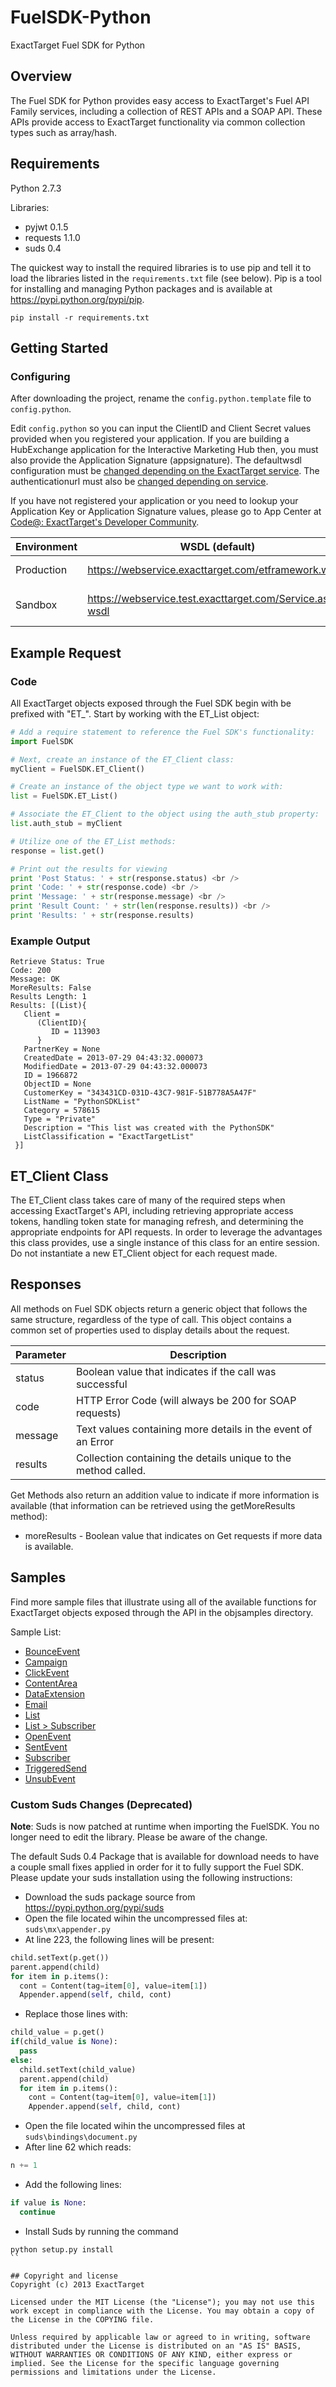 # FuelSDK-Python

ExactTarget Fuel SDK for Python

## Overview

The Fuel SDK for Python provides easy access to ExactTarget's Fuel API Family services, including a collection of REST APIs and a SOAP API. These APIs provide access to ExactTarget functionality via common collection types such as array/hash.

## Requirements

Python 2.7.3

Libraries:

* pyjwt 0.1.5
* requests 1.1.0
* suds 0.4

The quickest way to install the required libraries is to use pip and tell it to load the libraries listed in the `requirements.txt` file (see below). Pip is a tool for installing and managing Python packages and is available at https://pypi.python.org/pypi/pip.

```
pip install -r requirements.txt
```

## Getting Started

### Configuring

After downloading the project, rename the `config.python.template` file to `config.python`.

Edit `config.python` so you can input the ClientID and Client Secret values provided when you registered your application. If you are building a HubExchange application for the Interactive Marketing Hub then, you must also provide the Application Signature (appsignature).
The defaultwsdl configuration must be [changed depending on the ExactTarget service](https://code.exacttarget.com/question/there-any-cetificrate-install-our-server-access-et-api "ExactTarget Forum").
The authenticationurl must also be [changed depending on service](https://code.exacttarget.com/question/not-able-create-accesstoken-when-clientidsecret-associated-preproduction-account "ExactTarget Forum").

If you have not registered your application or you need to lookup your Application Key or Application Signature values, please go to App Center at [Code@: ExactTarget's Developer Community](http://code.exacttarget.com/appcenter "Code@ App Center").


| Environment | WSDL (default) | URL (auth) |
| ----------- | -------------- | ---------- |
| Production  | https://webservice.exacttarget.com/etframework.wsdl | https://auth.exacttargetapis.com/v1/requestToken?legacy=1 |
| Sandbox     | https://webservice.test.exacttarget.com/Service.asmx?wsdl | https://auth-test.exacttargetapis.com/v1/requestToken?legacy=1 |


## Example Request

### Code

All ExactTarget objects exposed through the Fuel SDK begin with be prefixed with "ET\_".  Start by working with the ET_List object:

```python
# Add a require statement to reference the Fuel SDK's functionality:
import FuelSDK

# Next, create an instance of the ET_Client class:
myClient = FuelSDK.ET_Client()

# Create an instance of the object type we want to work with:
list = FuelSDK.ET_List()

# Associate the ET_Client to the object using the auth_stub property:
list.auth_stub = myClient

# Utilize one of the ET_List methods:
response = list.get()

# Print out the results for viewing
print 'Post Status: ' + str(response.status) <br />
print 'Code: ' + str(response.code) <br />
print 'Message: ' + str(response.message) <br />
print 'Result Count: ' + str(len(response.results)) <br />
print 'Results: ' + str(response.results)
```


### Example Output

```
Retrieve Status: True
Code: 200
Message: OK
MoreResults: False
Results Length: 1
Results: [(List){
   Client =
      (ClientID){
         ID = 113903
      }
   PartnerKey = None
   CreatedDate = 2013-07-29 04:43:32.000073
   ModifiedDate = 2013-07-29 04:43:32.000073
   ID = 1966872
   ObjectID = None
   CustomerKey = "343431CD-031D-43C7-981F-51B778A5A47F"
   ListName = "PythonSDKList"
   Category = 578615
   Type = "Private"
   Description = "This list was created with the PythonSDK"
   ListClassification = "ExactTargetList"
 }]
```

## ET\_Client Class

The ET\_Client class takes care of many of the required steps when accessing ExactTarget's API, including retrieving appropriate access tokens, handling token state for managing refresh, and determining the appropriate endpoints for API requests.  In order to leverage the advantages this class provides, use a single instance of this class for an entire session.  Do not instantiate a new ET_Client object for each request made.

## Responses

All methods on Fuel SDK objects return a generic object that follows the same structure, regardless of the type of call.  This object contains a common set of properties used to display details about the request.

| Parameter | Description                                                     |
| --------- | --------------------------------------------------------------- |
| status    | Boolean value that indicates if the call was successful         |
| code      | HTTP Error Code (will always be 200 for SOAP requests)          |
| message   | Text values containing more details in the event of an Error    |
| results   | Collection containing the details unique to the method called.  |

Get Methods also return an addition value to indicate if more information is available (that information can be retrieved using the getMoreResults method):

 - moreResults - Boolean value that indicates on Get requests if more data is available.


## Samples

Find more sample files that illustrate using all of the available functions for ExactTarget objects exposed through the API in the objsamples directory.

Sample List:

* [BounceEvent](https://github.com/ExactTarget/FuelSDK-Python/blob/master/objsamples/sample_bounceevent.py)
* [Campaign](https://github.com/ExactTarget/FuelSDK-Python/blob/master/objsamples/sample_campaign.py)
* [ClickEvent](https://github.com/ExactTarget/FuelSDK-Python/blob/master/objsamples/sample_clickevent.py)
* [ContentArea](https://github.com/ExactTarget/FuelSDK-Python/blob/master/objsamples/sample_contentarea.py)
* [DataExtension](https://github.com/ExactTarget/FuelSDK-Python/blob/master/objsamples/sample_dataextension.py)
* [Email](https://github.com/ExactTarget/FuelSDK-Python/blob/master/objsamples/sample_email.py)
* [List](https://github.com/ExactTarget/FuelSDK-Python/blob/master/objsamples/sample_list.py)
* [List > Subscriber](https://github.com/ExactTarget/FuelSDK-Python/blob/master/objsamples/sample_subscriber.py)
* [OpenEvent](https://github.com/ExactTarget/FuelSDK-Python/blob/master/objsamples/sample_openevent.py)
* [SentEvent](https://github.com/ExactTarget/FuelSDK-Python/blob/master/objsamples/sample_sentevent.py)
* [Subscriber](https://github.com/ExactTarget/FuelSDK-Python/blob/master/objsamples/sample_subscriber.py)
* [TriggeredSend](https://github.com/ExactTarget/FuelSDK-Python/blob/master/objsamples/sample_triggeredsend.py)
* [UnsubEvent](https://github.com/ExactTarget/FuelSDK-Python/blob/master/objsamples/sample_unsubevent.py)

### Custom Suds Changes (Deprecated)

**Note**: Suds is now patched at runtime when importing the FuelSDK. You no longer need to edit the library. Please be aware of the change.

The default Suds 0.4 Package that is available for download needs to have a couple small fixes applied in order for it to fully support the Fuel SDK. Please update your suds installation using the following instructions:

- Download the suds package source from https://pypi.python.org/pypi/suds
- Open the file located wihin the uncompressed files at: `suds\mx\appender.py`
- At line 223, the following lines will be present:
```python
child.setText(p.get())
parent.append(child)
for item in p.items():
  cont = Content(tag=item[0], value=item[1])
  Appender.append(self, child, cont)
```

- Replace those lines with:
```python
child_value = p.get()
if(child_value is None):
  pass
else:
  child.setText(child_value)
  parent.append(child)
  for item in p.items():
    cont = Content(tag=item[0], value=item[1])
    Appender.append(self, child, cont)
```

- Open the file located wihin the uncompressed files at `suds\bindings\document.py`
- After line 62 which reads:
```python
n += 1
```

- Add the following lines:
```python
if value is None:
  continue
```
- Install Suds by running the command
```
python setup.py install
``

## Copyright and license
Copyright (c) 2013 ExactTarget

Licensed under the MIT License (the "License"); you may not use this work except in compliance with the License. You may obtain a copy of the License in the COPYING file.

Unless required by applicable law or agreed to in writing, software distributed under the License is distributed on an "AS IS" BASIS, WITHOUT WARRANTIES OR CONDITIONS OF ANY KIND, either express or implied. See the License for the specific language governing permissions and limitations under the License.

